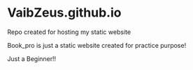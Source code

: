 # VaibZeus.github.io
Repo created for hosting my static website

Book_pro is just a static website created for practice purpose!


Just a Beginner!!
